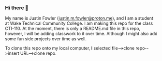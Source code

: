 ### Hi there 👋

My name is Justin Fowler (justin.m.fowler@proton.me), and I am a student at Wake Technical Community College. I am making this repo for the class CTI-110. At the moment, there is only a README.md file in this repo, however, I will be adding classwork to it over time. Although I might also add some fun side projects over time as well.

To clone this repo onto my local computer, I selected file-->clone repo-->insert URL-->clone repo.


<!--
**jm-fowler/jm-fowler** is a ✨ _special_ ✨ repository because its `README.md` (this file) appears on your GitHub profile.

Here are some ideas to get you started:

- 🔭 I’m currently working on ...
- 🌱 I’m currently learning ...
- 👯 I’m looking to collaborate on ...
- 🤔 I’m looking for help with ...
- 💬 Ask me about ...
- 📫 How to reach me: ...
- 😄 Pronouns: ...
- ⚡ Fun fact: ...
-->
